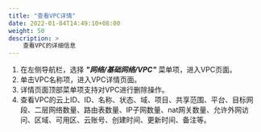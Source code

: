 ```yaml
---
title: "查看VPC详情"
date: 2022-01-04T14:49:10+08:00
weight: 50
description: >
    查看VPC的详细信息
---
```


1. 在左侧导航栏，选择 **_"网络/基础网络/VPC"_** 菜单项，进入VPC页面。
2. 单击VPC名称项，进入VPC详情页面。
2. 详情页面顶部菜单项支持对VPC进行删除操作。
3. 查看VPC的云上ID、ID、名称、状态、域、项目、共享范围、平台、目标网段、二层网络数量、路由表数量、IP子网数量、nat网关数量、允许外网访问、区域、可用区、云账号、创建时间、更新时间、备注等。